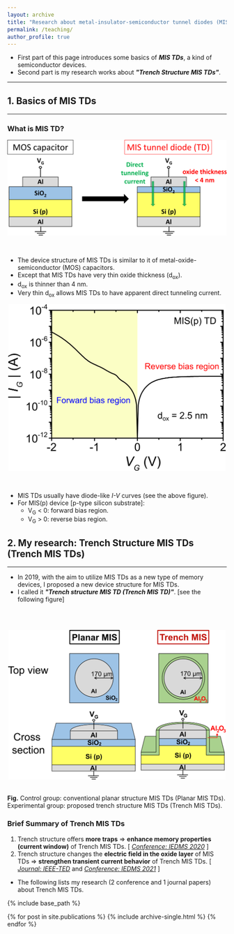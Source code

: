 ```yaml
---
layout: archive
title: "Research about metal-insulator-semiconductor tunnel diodes (MIS TDs)"
permalink: /teaching/
author_profile: true
---
```


* First part of this page introduces some basics of **_MIS TDs_**, a kind of semiconductor devices.
* Second part is my research works about **_"Trench Structure MIS TDs"_**.

---

## 1. Basics of MIS TDs
---
### What is MIS TD? <br/>

<p style="text-align:center;"><img src='/images/MOS_MIS_v2.svg' width='600'></p> <br/>

  * The device structure of MIS TDs is similar to it of metal-oxide-semiconductor (MOS) capacitors.
  * Except that MIS TDs have very thin oxide thickness (d<sub>ox</sub>).
  * d<sub>ox</sub> is thinner than 4 nm.
  * Very thin d<sub>ox</sub> allows MIS TDs to have apparent direct tunneling current. 

<p style="text-align:center;"><img src='/images/MIS_IV_v2.svg' width='500'></p> <br/>

  * MIS TDs usually have diode-like _I-V_ curves (see the above figure).
  * For MIS(p) device [p-type silicon substrate]:
    * V<sub>G</sub> < 0: forward bias region.
    * V<sub>G</sub> > 0: reverse bias region.



## 2. My research: Trench Structure MIS TDs (Trench MIS TDs) 
---
* In 2019, with the aim to utilize MIS TDs as a new type of memory devices, I proposed a new device structure for MIS TDs.
* I called it <b>_"Trench structure MIS TD (Trench MIS TD)"_</b>. [see the following figure] <br/>
<br/>
<br/>
<p style="text-align:center;"><img src='/images/TrenchMIS_v2.svg' width='500'></p> <br/>
<b>Fig.</b> Control group: conventional planar structure MIS TDs (Planar MIS TDs). Experimental group: proposed trench structure MIS TDs (Trench MIS TDs).<br/>

### Brief Summary of Trench MIS TDs

1. Trench structure offers **more traps** &rArr; **enhance memory properties (current window)** of Trench MIS TDs. \[ [_Conference: IEDMS 2020_](http://JerryJianLin.github.io/publication/2020-10-16-IEDMS) \]
2. Trench structure changes the **electric field in the oxide layer** of MIS TDs &rArr; **strengthen transient current behavior** of Trench MIS TDs. \[ [_Journal: IEEE-TED_](http://JerryJianLin.github.io/publication/2021-07-16-IEEE-TED) and [_Conference: IEDMS 2021_](http://JerryJianLin.github.io/publication/2021-11-19-IEDMS) \]

* The following lists my research (2 conference and 1 journal papers) about Trench MIS TDs.  

{% include base_path %}

{% for post in site.publications %}
  {% include archive-single.html %}
{% endfor %}
